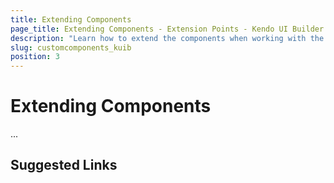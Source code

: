```yaml
---
title: Extending Components
page_title: Extending Components - Extension Points - Kendo UI Builder
description: "Learn how to extend the components when working with the Kendo UI Builder tool for creating and managing Angular and AngularJS-based web applications."
slug: customcomponents_kuib
position: 3
---
```


# Extending Components

...

## Suggested Links
